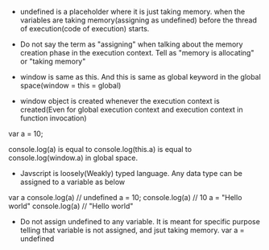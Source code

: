 - undefined is a placeholder where it is just taking memory. when the variables are taking memory(assigning as undefined) before the thread of execution(code of execution) starts.

- Do not say the term as "assigning" when talking about the memory creation phase in the execution context. Tell as "memory is allocating" or "taking memory"

- window is same as this. And this is same as global keyword in the global space(window = this = global)

- window object is created whenever the execution context is created(Even for global execution context and execution context in function invocation)

var a = 10;

console.log(a) is equal to console.log(this.a) is equal to console.log(window.a) in global space.

- Javscript is loosely(Weakly) typed language. Any data type can be assigned to a variable as below

var a
console.log(a) // undefined
a = 10;
console.log(a) // 10
a = "Hello world"
console.log(a) // "Hello world"

- Do not assign undefined to any variable. It is meant for specific purpose telling that variable is not assigned, and jsut taking memory. var a = undefined



